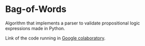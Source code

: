 # Bag-of-Words
Algorithm that implements a parser to validate propositional logic expressions made in Python.

Link of the code running in <a href="https://colab.research.google.com/drive/1zEGqIsgzeJ3bfB6Tq3TKRPej8tJsnGSR?usp=sharing/">Google colaboratory</a>.

